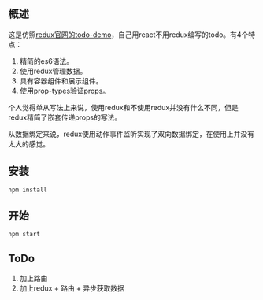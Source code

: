 ## 概述

这是仿照[redux官网的todo-demo](https://github.com/reduxjs/redux/tree/master/examples/todos)，自己用react不用redux编写的todo。有4个特点：
1. 精简的es6语法。
2. 使用redux管理数据。
3. 具有容器组件和展示组件。
4. 使用prop-types验证props。

个人觉得单从写法上来说，使用redux和不使用redux并没有什么不同，但是redux精简了嵌套传递props的写法。

从数据绑定来说，redux使用动作事件监听实现了双向数据绑定，在使用上并没有太大的感觉。

## 安装

```
npm install
```

## 开始

```
npm start
```

## ToDo

1. 加上路由
2. 加上redux + 路由 + 异步获取数据












